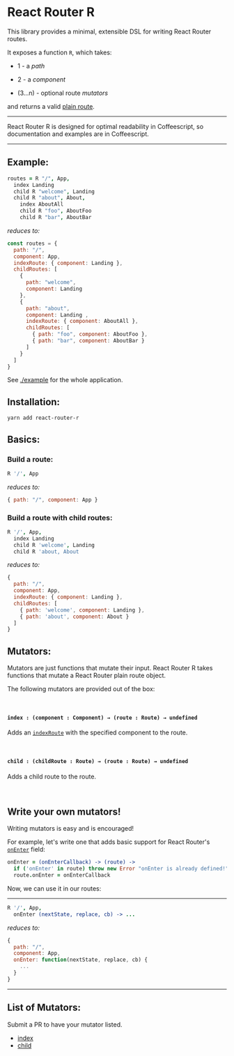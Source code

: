# React Router R

This library provides a minimal, extensible DSL for writing React Router routes. 

It exposes a function `R`, which takes:

- 1 -  a *path*

- 2 -  a *component*

- (3...n) -  optional route *mutators* 

and returns a valid [plain route](https://github.com/ReactTraining/react-router/blob/master/docs/API.md#plainroute).

---

React Router R is designed for optimal readability in Coffeescript, so documentation and examples are in Coffeescript.

---

## Example:

```coffeescript
routes = R "/", App,
  index Landing
  child R "welcome", Landing
  child R "about", About,
    index AboutAll
    child R "foo", AboutFoo
    child R "bar", AboutBar
```

*reduces to:*

```javascript
const routes = {
  path: "/",
  component: App,
  indexRoute: { component: Landing },
  childRoutes: [
    { 
      path: "welcome",
      component: Landing 
    },
    { 
      path: "about", 
      component: Landing ,
      indexRoute: { component: AboutAll },
      childRoutes: [
        { path: "foo", component: AboutFoo },
        { path: "bar", component: AboutBar }
      ]
    }
  ]
}
```

See [./example](./example) for the whole application.

## Installation:
```
yarn add react-router-r
```

## Basics:

### Build a route:
```coffeescript
R '/', App
```

*reduces to:*

```js
{ path: "/", component: App }
```

### Build a route with child routes:

```coffeescript
R '/', App,
  index Landing
  child R 'welcome', Landing
  child R 'about, About
```

*reduces to:*

```js
{
  path: "/",
  component: App,
  indexRoute: { component: Landing },
  childRoutes: [
    { path: 'welcome', component: Landing },
    { path: 'about', component: About }
  ]
}
```

## Mutators:
Mutators are just functions that mutate their input. React Router R takes functions that mutate a React Router plain route object.

The following mutators are provided out of the box:

</br>

#### `index : (component : Component) → (route : Route) → undefined`

Adds an [`indexRoute`](https://github.com/ReactTraining/react-router/blob/master/docs/guides/IndexRoutes.md) with the specified component to the route.

</br>

#### `child : (childRoute : Route) → (route : Route) → undefined`

Adds a child route to the route.

</br>

## Write your own mutators!

Writing mutators is easy and is encouraged! 

For example, let's write one that adds basic support for React Router's [`onEnter`](https://github.com/ReactTraining/react-router/blob/master/docs/API.md#onenternextstate-replace-callback) field:

```coffeescript
onEnter = (onEnterCallback) -> (route) ->
  if ('onEnter' in route) throw new Error "onEnter is already defined!"
  route.onEnter = onEnterCallback
```

Now, we can use it in our routes:

---


```coffeescript
R '/', App, 
  onEnter (nextState, replace, cb) -> ...
```

*reduces to:*

```javascript
{
  path: "/",
  component: App,
  onEnter: function(nextState, replace, cb) {
    ...
  }
}
```

---

## List of Mutators:
Submit a PR to have your mutator listed.

- [index](https://github.com/sleexyz/react-router-r/blob/master/index.js)
- [child](https://github.com/sleexyz/react-router-r/blob/master/index.js)
